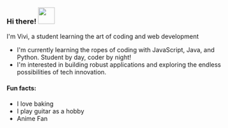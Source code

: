 ### Hi there! <img src="https://cdn3.emoji.gg/emojis/99733-mandalorianhello.gif" width="38"/>

I'm Vivi, a student learning the art of coding and web development

- I'm currently learning the ropes of coding with JavaScript, Java, and Python. Student by day, coder by night!
- I'm interested in building robust applications and exploring the endless possibilities of tech innovation. 

#### Fun facts: 
- I love baking
- I play guitar as a hobby
- Anime Fan
<!---
viviTech07/viviTech07 is a ✨ special ✨ repository because its `README.md` (this file) appears on your GitHub profile.
You can click the Preview link to take a look at your changes.
--->
